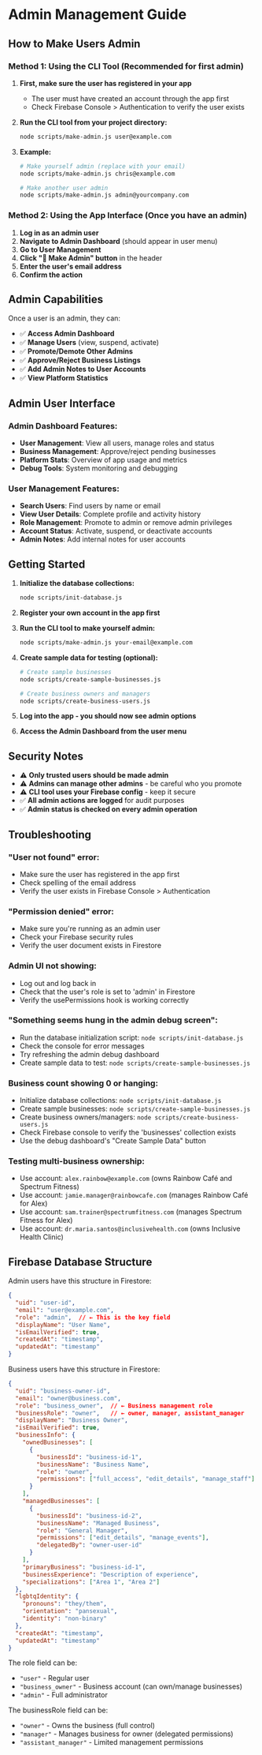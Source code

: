 # Admin Management Guide

## How to Make Users Admin

### Method 1: Using the CLI Tool (Recommended for first admin)

1. **First, make sure the user has registered in your app**
   - The user must have created an account through the app first
   - Check Firebase Console > Authentication to verify the user exists

2. **Run the CLI tool from your project directory:**
   ```bash
   node scripts/make-admin.js user@example.com
   ```

3. **Example:**
   ```bash
   # Make yourself admin (replace with your email)
   node scripts/make-admin.js chris@example.com
   
   # Make another user admin
   node scripts/make-admin.js admin@yourcompany.com
   ```

### Method 2: Using the App Interface (Once you have an admin)

1. **Log in as an admin user**
2. **Navigate to Admin Dashboard** (should appear in user menu)
3. **Go to User Management**
4. **Click "👑 Make Admin" button** in the header
5. **Enter the user's email address**
6. **Confirm the action**

## Admin Capabilities

Once a user is an admin, they can:

- ✅ **Access Admin Dashboard**
- ✅ **Manage Users** (view, suspend, activate)
- ✅ **Promote/Demote Other Admins**
- ✅ **Approve/Reject Business Listings**
- ✅ **Add Admin Notes to User Accounts**
- ✅ **View Platform Statistics**

## Admin User Interface

### Admin Dashboard Features:
- **User Management**: View all users, manage roles and status
- **Business Management**: Approve/reject pending businesses
- **Platform Stats**: Overview of app usage and metrics
- **Debug Tools**: System monitoring and debugging

### User Management Features:
- **Search Users**: Find users by name or email
- **View User Details**: Complete profile and activity history
- **Role Management**: Promote to admin or remove admin privileges
- **Account Status**: Activate, suspend, or deactivate accounts
- **Admin Notes**: Add internal notes for user accounts

## Getting Started

1. **Initialize the database collections:**
   ```bash
   node scripts/init-database.js
   ```

2. **Register your own account in the app first**

3. **Run the CLI tool to make yourself admin:**
   ```bash
   node scripts/make-admin.js your-email@example.com
   ```

4. **Create sample data for testing (optional):**
   ```bash
   # Create sample businesses
   node scripts/create-sample-businesses.js
   
   # Create business owners and managers
   node scripts/create-business-users.js
   ```

5. **Log into the app - you should now see admin options**

6. **Access the Admin Dashboard from the user menu**

## Security Notes

- ⚠️ **Only trusted users should be made admin**
- ⚠️ **Admins can manage other admins** - be careful who you promote
- ⚠️ **CLI tool uses your Firebase config** - keep it secure
- ✅ **All admin actions are logged** for audit purposes
- ✅ **Admin status is checked on every admin operation**

## Troubleshooting

### "User not found" error:
- Make sure the user has registered in the app first
- Check spelling of the email address
- Verify the user exists in Firebase Console > Authentication

### "Permission denied" error:
- Make sure you're running as an admin user
- Check your Firebase security rules
- Verify the user document exists in Firestore

### Admin UI not showing:
- Log out and log back in
- Check that the user's role is set to 'admin' in Firestore
- Verify the usePermissions hook is working correctly

### "Something seems hung in the admin debug screen":
- Run the database initialization script: `node scripts/init-database.js`
- Check the console for error messages
- Try refreshing the admin debug dashboard
- Create sample data to test: `node scripts/create-sample-businesses.js`

### Business count showing 0 or hanging:
- Initialize database collections: `node scripts/init-database.js`
- Create sample businesses: `node scripts/create-sample-businesses.js`
- Create business owners/managers: `node scripts/create-business-users.js`
- Check Firebase console to verify the 'businesses' collection exists
- Use the debug dashboard's "Create Sample Data" button

### Testing multi-business ownership:
- Use account: `alex.rainbow@example.com` (owns Rainbow Café and Spectrum Fitness)
- Use account: `jamie.manager@rainbowcafe.com` (manages Rainbow Café for Alex)
- Use account: `sam.trainer@spectrumfitness.com` (manages Spectrum Fitness for Alex)
- Use account: `dr.maria.santos@inclusivehealth.com` (owns Inclusive Health Clinic)

## Firebase Database Structure

Admin users have this structure in Firestore:
```json
{
  "uid": "user-id",
  "email": "user@example.com",
  "role": "admin",  // ← This is the key field
  "displayName": "User Name",
  "isEmailVerified": true,
  "createdAt": "timestamp",
  "updatedAt": "timestamp"
}
```

Business users have this structure in Firestore:
```json
{
  "uid": "business-owner-id",
  "email": "owner@business.com",
  "role": "business_owner",  // ← Business management role
  "businessRole": "owner",   // ← owner, manager, assistant_manager
  "displayName": "Business Owner",
  "isEmailVerified": true,
  "businessInfo": {
    "ownedBusinesses": [
      {
        "businessId": "business-id-1",
        "businessName": "Business Name",
        "role": "owner",
        "permissions": ["full_access", "edit_details", "manage_staff"]
      }
    ],
    "managedBusinesses": [
      {
        "businessId": "business-id-2", 
        "businessName": "Managed Business",
        "role": "General Manager",
        "permissions": ["edit_details", "manage_events"],
        "delegatedBy": "owner-user-id"
      }
    ],
    "primaryBusiness": "business-id-1",
    "businessExperience": "Description of experience",
    "specializations": ["Area 1", "Area 2"]
  },
  "lgbtqIdentity": {
    "pronouns": "they/them",
    "orientation": "pansexual", 
    "identity": "non-binary"
  },
  "createdAt": "timestamp",
  "updatedAt": "timestamp"
}
```

The role field can be:
- `"user"` - Regular user
- `"business_owner"` - Business account (can own/manage businesses)
- `"admin"` - Full administrator

The businessRole field can be:
- `"owner"` - Owns the business (full control)
- `"manager"` - Manages business for owner (delegated permissions)
- `"assistant_manager"` - Limited management permissions
